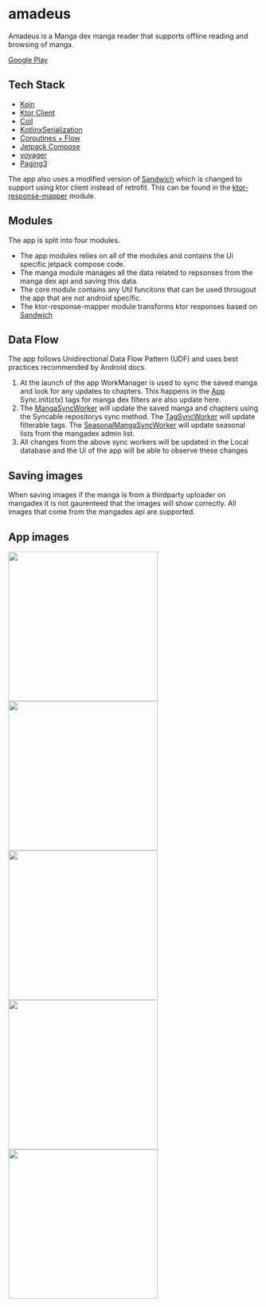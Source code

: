 # amadeus
Amadeus is a Manga dex manga reader that supports offline reading and browsing of manga.

[Google Play](https://play.google.com/store/apps/details?id=io.silv.amadeus)

## Tech Stack
- [Koin](https://insert-koin.io/)
- [Ktor Client](https://ktor.io/)
- [Coil](https://coil-kt.github.io/coil/compose/)
- [KotlinxSerialization](https://kotlinlang.org/docs/serialization.html)
- [Coroutines + Flow](https://kotlinlang.org/docs/coroutines-overview.html)
- [Jetpack Compose](https://developer.android.com/jetpack/compose)
- [voyager](https://voyager.adriel.cafe/)
- [Paging3](https://developer.android.com/topic/libraries/architecture/paging/v3-overview)

The app also uses a modified version of [Sandwich](https://github.com/skydoves/sandwich) which is changed to support using ktor client instead of retrofit.
This can be found in the [ktor-response-mapper](https://github.com/SilvVF/amadeus/tree/master/ktor-response-mapper) module.

## Modules
The app is split into four modules.
- The app modules relies on all of the modules and contains the Ui specific jetpack compose code.
- The manga module manages all the data related to repsonses from the manga dex api and saving this data.
- The core module contains any Util funcitons that can be used througout the app that are not android specific.
- The ktor-response-mapper module transforms ktor responses based on [Sandwich](https://github.com/skydoves/sandwich)

## Data Flow
The app follows Unidirectional Data Flow Pattern (UDF) and uses best practices recommended by Android docs.

1. At the launch of the app WorkManager is used to sync the saved manga and look for any updates to chapters.
This happens in the [App](https://github.com/SilvVF/amadeus/blob/master/app/src/main/java/io/silv/amadeus/AmadeusApp.kt) Sync.init(ctx)
tags for manga dex filters are also update here.
3. The [MangaSyncWorker](https://github.com/SilvVF/amadeus/blob/master/manga/src/main/java/io/silv/manga/local/workers/MangaSyncWorker.kt) will update the saved manga and chapters      using the Syncable repositorys sync method.
  The [TagSyncWorker](https://github.com/SilvVF/amadeus/blob/master/manga/src/main/java/io/silv/manga/local/workers/TagSyncWorker.kt) will update filterable tags.
  The [SeasonalMangaSyncWorker](https://github.com/SilvVF/amadeus/blob/master/manga/src/main/java/io/silv/manga/local/workers/SeasonalMangaSyncWorker.kt) will update seasonal lists     from the mangadex admin list.
4. All changes from the above sync workers will be updated in the Local database and the Ui of the app will be able to observe these changes

## Saving images
When saving images if the manga is from a thirdparty uploader on mangadex it is not gaurenteed that the images will show correctly. All images that come from the mangadex api are 
supported.

## App images
<img src="https://github.com/SilvVF/amadeus/assets/98186105/f45a0efd-58de-4ed3-b482-3353201afb4b" width=300>
<img src="https://github.com/SilvVF/amadeus/assets/98186105/cb687834-a69f-42fe-a1df-6921c0d2767e" width=300>
<img src="https://github.com/SilvVF/amadeus/assets/98186105/3adffca4-fe15-4e7a-bfb3-a46c5ffb35fc" width=300>
<img src="https://github.com/SilvVF/amadeus/assets/98186105/a859ad00-e6c8-4ef6-8128-447dc6abb242" width=300>
<img src="https://github.com/SilvVF/amadeus/assets/98186105/7789c840-b449-4a4b-9fcf-1aa24d6f9d74" width=300>
